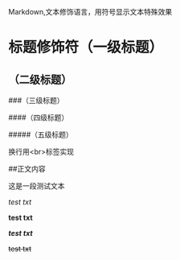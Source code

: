 Markdown,文本修饰语言，用符号显示文本特殊效果<br>

# 标题修饰符（一级标题）

## （二级标题）

###（三级标题）

####（四级标题）

#####（五级标题）

换行用\<br\>标签实现

##正文内容

这是一段测试文本

*test txt*

**test txt**

***test txt***

~~test txt~~
